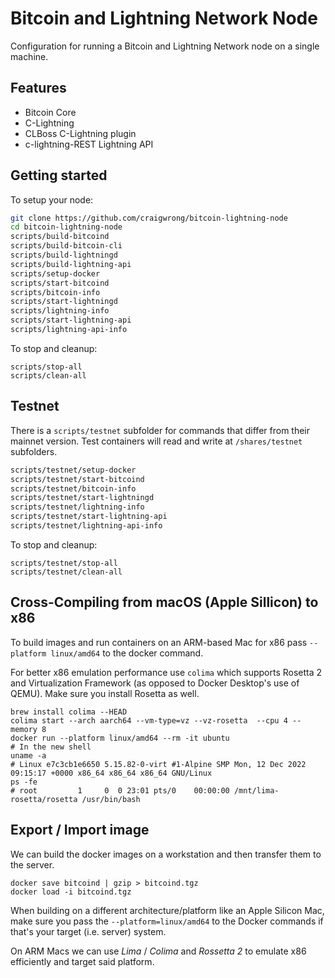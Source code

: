 # Bitcoin and Lightning Network Node

Configuration for running a Bitcoin and Lightning Network node on a single machine.

## Features

- Bitcoin Core
- C-Lightning
- CLBoss C-Lightning plugin
- c-lightning-REST Lightning API

## Getting started

To setup your node:

```sh
git clone https://github.com/craigwrong/bitcoin-lightning-node
cd bitcoin-lightning-node
scripts/build-bitcoind
scripts/build-bitcoin-cli
scripts/build-lightningd
scripts/build-lightning-api
scripts/setup-docker
scripts/start-bitcoind
scripts/bitcoin-info
scripts/start-lightningd
scripts/lightning-info
scripts/start-lightning-api
scripts/lightning-api-info
```

To stop and cleanup:

    scripts/stop-all
    scripts/clean-all

## Testnet

There is a `scripts/testnet` subfolder for commands that differ from their mainnet version. Test containers will read and write at `/shares/testnet` subfolders.

```sh
scripts/testnet/setup-docker
scripts/testnet/start-bitcoind
scripts/testnet/bitcoin-info
scripts/testnet/start-lightningd
scripts/testnet/lightning-info
scripts/testnet/start-lightning-api
scripts/testnet/lightning-api-info
```

To stop and cleanup:

    scripts/testnet/stop-all
    scripts/testnet/clean-all


## Cross-Compiling from macOS (Apple Sillicon) to x86

To build images and run containers on an ARM-based Mac for x86 pass `--platform linux/amd64` to the docker command.

For better x86 emulation performance use `colima` which supports Rosetta 2 and Virtualization Framework (as opposed to Docker Desktop's use of QEMU). Make sure you install Rosetta as well.

    brew install colima --HEAD
    colima start --arch aarch64 --vm-type=vz --vz-rosetta  --cpu 4 --memory 8
    docker run --platform linux/amd64 --rm -it ubuntu
    # In the new shell
    uname -a
    # Linux e7c3cb1e6650 5.15.82-0-virt #1-Alpine SMP Mon, 12 Dec 2022 09:15:17 +0000 x86_64 x86_64 x86_64 GNU/Linux
    ps -fe
    # root         1     0  0 23:01 pts/0    00:00:00 /mnt/lima-rosetta/rosetta /usr/bin/bash


## Export / Import image

We can build the docker images on a workstation and then transfer them to the server.

    docker save bitcoind | gzip > bitcoind.tgz
    docker load -i bitcoind.tgz

When building on a different architecture/platform like an Apple Silicon Mac, make sure you pass the `--platform=linux/amd64` to the Docker commands if that's your target (i.e. server) system.

On ARM Macs we can use _Lima_ / _Colima_ and _Rossetta 2_ to emulate x86 efficiently and target said platform.
